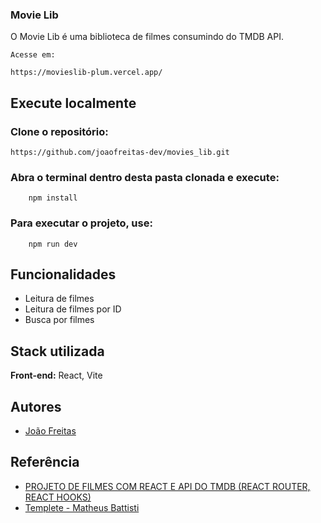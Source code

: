 
### Movie Lib

O Movie Lib é uma biblioteca de filmes consumindo do TMDB API.

````
Acesse em: 

https://movieslib-plum.vercel.app/
````
## Execute localmente
### Clone o repositório:

```
https://github.com/joaofreitas-dev/movies_lib.git
```

### Abra o terminal dentro desta pasta clonada e execute:

```
    npm install
```

### Para executar o projeto, use:

```
    npm run dev
```
## Funcionalidades

- Leitura de filmes
- Leitura de filmes por ID
- Busca por filmes


## Stack utilizada

**Front-end:** React, Vite


## Autores

- [João Freitas](https://www.github.com/joaofreitas-dev)

## Referência

 - [PROJETO DE FILMES COM REACT E API DO TMDB (REACT ROUTER, REACT HOOKS)](https://www.youtube.com/watch?v=XqxUHVVO7-U&t=701s)
 - [Templete - Matheus Battisti](https://www.youtube.com/c/MatheusBattisti)
 
